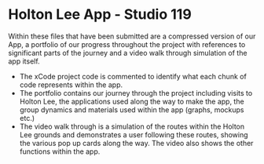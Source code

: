 # Holton Lee App - Studio 119

Within these files that have been submitted are a compressed version of our App, a portfolio of our progress throughout the project with references to significant parts of the journey and a video walk through simulation of the app itself.

- The xCode project code is commented to identify what each chunk of code represents within the app.
- The portfolio contains our journey through the project including visits to Holton Lee, the applications used along the way to make the app, the group dynamics and materials used within the app (graphs, mockups etc.)
- The video walk through is a simulation of the routes within the Holton Lee grounds and demonstrates a user following these routes, showing the various pop up cards along the way. The video also shows the other functions within the app.
